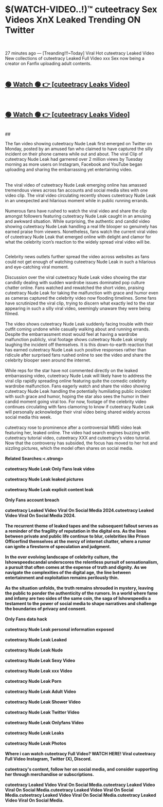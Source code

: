 

# $(WATCH-VIDEO..!)™ cuteetracy Sex Videos XnX Leaked Trending ON Twitter<br>
<br>

27 minutes ago — [Treanding!!!~Today] Viral Hot cuteetracy Leaked Video New collections of cuteetracy Leaked Full Video xxx Sex now being a creator on Fanfix uploading adult contents.
<br>
 <br>

##  <a href="https://clipsfans.site/?title=cuteetracy&ref=git">🟢 Watch 🟢 👉 [cuteetracy Leaks Video]</a><br>
  <br>

##  <a href="https://clipsfans.site/?title=cuteetracy&ref=git">🟢 Watch 🟢 👉 [cuteetracy Leaks Video]</a><br>
  <br>
  ##
  <br>

The fan video showing cuteetracy Nude Leak first emerged on Twitter on Monday, posted by an amused fan who claimed to have captured the silly incident on their phone camera while out and about. The viral Clip of cuteetracy Nude Leak had garnered over 2 million views by Tuesday morning as more users on Instagram, Facebook and YouTube began uploading and sharing the embarrassing yet entertaining video.
<br><br>
  <br>
The viral video of cuteetracy Nude Leak emerging online has amassed tremendous views across fan accounts and social media sites with one video clip. The viral video circulating recently shows cuteetracy Nude Leak in an unexpected and hilarious moment while in public running errands.
<br><br>
Numerous fans have rushed to watch the viral video and share the clip amongst followers featuring cuteetracy Nude Leak caught in an amusing and awkward situation. While surprising, the authentic and candid video showing cuteetracy Nude Leak handling a real life blooper so genuinely has earned praise from viewers. Nonetheless, fans watch the current viral video of cuteetracy Nude Leak that emerged online with delight and clamor for what the celebrity icon’s reaction to the widely spread viral video will be.
<br><br>

Celebrity news outlets further spread the video across websites as fans could not get enough of watching cuteetracy Nude Leak in such a hilarious and eye-catching viral moment.
<br><br>
Discussion over the viral cuteetracy Nude Leak video showing the star candidly dealing with sudden wardrobe issues dominated pop culture chatter online. Fans watched and rewatched the short video, praising cuteetracy Nude Leak for taking the malfunction with grace and humor even as cameras captured the celebrity video now flooding timelines. Some fans have scrutinized the viral clip, trying to discern what exactly led to the star appearing in such a silly viral video, seemingly unaware they were being filmed.
<br><br>
The video shows cuteetracy Nude Leak suddenly facing trouble with their outfit coming undone while casually walking about and running errands. Despite the embarrassment most would feel at having a wardrobe malfunction publicly, viral footage shows cuteetracy Nude Leak simply laughing the incident off themselves. It is this down-to-earth reaction that has earned cuteetracy Nude Leak such positive responses rather than ridicule after surprised fans rushed online to see the video and share the celebrity blooper seen around the internet.
<br><br>
While reps for the star have not commented directly on the leaked embarrassing video, cuteetracy Nude Leak will likely have to address the viral clip rapidly spreading online featuring quite the comedic celebrity wardrobe malfunction. Fans eagerly watch and share the video showing cuteetracy Nude Leak handling the potentially humiliating public incident with such grace and humor, hoping the star also sees the humor in their candid moment going viral too. For now, footage of the celebrity video continues circulating with fans clamoring to know if cuteetracy Nude Leak will personally acknowledge their viral video being shared widely across social media this week.
<br><br>
cuteetracy rose to prominence after a controversial MMS video leak featuring her, leaked online. The video had search engines buzzing with cuteetracy tutorial video, cuteetracy XXX and cuteetracy’s video tutorial. Now that the controversy has subsided, the focus has moved to her hot and sizzling pictures, which the model often shares on social media.
<br><br>
<strong>Related Searches:<.strong>
<br><br>
cuteetracy Nude Leak Only Fans leak video
<br><br>
cuteetracy Nude Leak leaked pictures
<br><br>
cuteetracy Nude Leak explicit content leak
<br><br>
Only Fans account breach
<br><br>
cuteetracy Leaked Video Viral On Social Media 2024.cuteetracy Leaked Video Viral On Social Media 2024.
<br><br>
The recurrent theme of leaked tapes and the subsequent fallout serves as a reminder of the fragility of reputation in the digital era. As the lines between private and public life continue to blur, celebrities like Prison Officerfind themselves at the mercy of internet chatter, where a rumor can ignite a firestorm of speculation and judgment.
<br><br>
In the ever evolving landscape of celebrity culture, the Ishowspeedscandal underscores the relentless pursuit of sensationalism, a pursuit that often comes at the expense of truth and dignity. As we navigate the complexities of the digital age, the line between entertainment and exploitation remains perilously thin.
<br><br>
As the situation unfolds, the truth remains shrouded in mystery, leaving the public to ponder the authenticity of the rumors. In a world where fame and infamy are two sides of the same coin, the saga of Ishowspeedis a testament to the power of social media to shape narratives and challenge the boundaries of privacy and consent.
<br><br>
Only Fans data hack
<br><br>
cuteetracy Nude Leak personal information exposed
<br><br>
cuteetracy Nude Leak Leaked
<br><br>
cuteetracy Nude Leak Nude
<br><br>
cuteetracy Nude Leak Sexy Video
<br><br>
cuteetracy Nude Leak xxx Video
<br><br>
cuteetracy Nude Leak Porn
<br><br>
cuteetracy Nude Leak Adult Video
<br><br>
cuteetracy Nude Leak Shower Video
<br><br>
cuteetracy Nude Leak Twitter Video
<br><br>
cuteetracy Nude Leak Onlyfans Video
<br><br>
cuteetracy Nude Leak Leaks
<br><br>
cuteetracy Nude Leak Photos
<br><br>
Where i can watch cuteetracy Full Video? WATCH HERE! Viral cuteetracy Full Video Instagram, Twitter (X), Discord.
<br><br>
cuteetracy's content, follow her on social media, and consider supporting her through merchandise or subscriptions.
<br><br>
cuteetracy Leaked Video Viral On Social Media.cuteetracy Leaked Video Viral On Social Media.cuteetracy Leaked Video Viral On Social Media.cuteetracy Leaked Video Viral On Social Media.cuteetracy Leaked Video Viral On Social Media.
